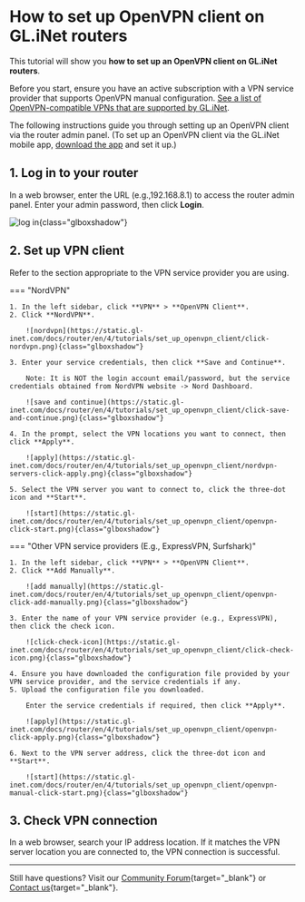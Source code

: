 # How to set up OpenVPN client on GL.iNet routers

This tutorial will show you **how to set up an OpenVPN client on GL.iNet routers**. 

Before you start, ensure you have an active subscription with a VPN service provider that supports OpenVPN manual configuration. [See a list of OpenVPN-compatible VPNs that are supported by GL.iNet](https://www.gl-inet.com/solutions/vpn/). 

The following instructions guide you through setting up an OpenVPN client via the router admin panel. (To set up an OpenVPN client via the GL.iNet mobile app, [download the app](https://www.gl-inet.com/app/) and set it up.)

## 1. Log in to your router

In a web browser, enter the URL (e.g.,192.168.8.1) to access the router admin panel. Enter your admin password, then click **Login**. 

![log in](https://static.gl-inet.com/docs/router/en/4/tutorials/build_your_own_openvpn_server/router-login.jpeg){class="glboxshadow"}

## 2. Set up VPN client

Refer to the section appropriate to the VPN service provider you are using. 

=== "NordVPN"

    1. In the left sidebar, click **VPN** > **OpenVPN Client**.
    2. Click **NordVPN**.

        ![nordvpn](https://static.gl-inet.com/docs/router/en/4/tutorials/set_up_openvpn_client/click-nordvpn.png){class="glboxshadow"}

    3. Enter your service credentials, then click **Save and Continue**. 

        Note: It is NOT the login account email/password, but the service credentials obtained from NordVPN website -> Nord Dashboard.

        ![save and continue](https://static.gl-inet.com/docs/router/en/4/tutorials/set_up_openvpn_client/click-save-and-continue.png){class="glboxshadow"}

    4. In the prompt, select the VPN locations you want to connect, then click **Apply**. 

        ![apply](https://static.gl-inet.com/docs/router/en/4/tutorials/set_up_openvpn_client/nordvpn-servers-click-apply.png){class="glboxshadow"}

    5. Select the VPN server you want to connect to, click the three-dot icon and **Start**. 

        ![start](https://static.gl-inet.com/docs/router/en/4/tutorials/set_up_openvpn_client/openvpn-click-start.png){class="glboxshadow"}

=== "Other VPN service providers (E.g., ExpressVPN, Surfshark)"

    1. In the left sidebar, click **VPN** > **OpenVPN Client**.
    2. Click **Add Manually**. 

        ![add manually](https://static.gl-inet.com/docs/router/en/4/tutorials/set_up_openvpn_client/openvpn-click-add-manually.png){class="glboxshadow"}

    3. Enter the name of your VPN service provider (e.g., ExpressVPN), then click the check icon. 

        ![click-check-icon](https://static.gl-inet.com/docs/router/en/4/tutorials/set_up_openvpn_client/click-check-icon.png){class="glboxshadow"}

    4. Ensure you have downloaded the configuration file provided by your VPN service provider, and the service credentials if any.  
    5. Upload the configuration file you downloaded. 
    
        Enter the service credentials if required, then click **Apply**. 

        ![apply](https://static.gl-inet.com/docs/router/en/4/tutorials/set_up_openvpn_client/openvpn-click-apply.png){class="glboxshadow"}

    6. Next to the VPN server address, click the three-dot icon and **Start**. 

        ![start](https://static.gl-inet.com/docs/router/en/4/tutorials/set_up_openvpn_client/openvpn-manual-click-start.png){class="glboxshadow"}

## 3. Check VPN connection

In a web browser, search your IP address location. If it matches the VPN server location you are connected to, the VPN connection is successful.

---

Still have questions? Visit our [Community Forum](https://forum.gl-inet.com){target="_blank"} or [Contact us](https://www.gl-inet.com/contacts/){target="_blank"}.
